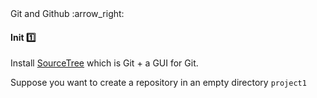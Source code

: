 <link rel="stylesheet" href="{{baseUrl}}/css/textbook.css">

<div class="website-content">

<div id="path">Git and Github :arrow_right: </div>

<div id="title">

#### Init :one:

</div>

<div id="body">

<dynamic-panel src="../../revisionControl/repositories/embed.md" header="Revision Control: Repositories" is-open></dynamic-panel>
<p/>

Install [SourceTree](https://www.sourcetreeapp.com/) which is Git + a GUI for Git.

Suppose you want to create a repository in an empty directory `project1`

<tabs>
  <tab header="SourceTree">
    <include src="./sourcetree.md" />
  </tab>
  <tab header="CLI">
    <include src="./cli.md" />
  </tab>
</tabs>

</div>

<div id="extras">
<div>

</div>
